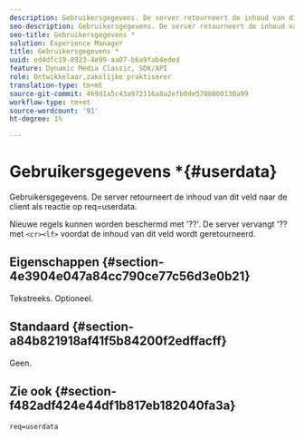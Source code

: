 ```yaml
---
description: Gebruikersgegevens. De server retourneert de inhoud van dit veld naar de client als reactie op req=userdata.
seo-description: Gebruikersgegevens. De server retourneert de inhoud van dit veld naar de client als reactie op req=userdata.
seo-title: Gebruikersgegevens *
solution: Experience Manager
title: Gebruikersgegevens *
uuid: ed4dfc19-8923-4e99-aa07-b6a9fab4eded
feature: Dynamic Media Classic, SDK/API
role: Ontwikkelaar,zakelijke praktiserer
translation-type: tm+mt
source-git-commit: 469d1a5c43a972116a8a2efb0de5708800130a99
workflow-type: tm+mt
source-wordcount: '91'
ht-degree: 1%

---
```



# Gebruikersgegevens *{#userdata}

Gebruikersgegevens. De server retourneert de inhoud van dit veld naar de client als reactie op req=userdata.

Nieuwe regels kunnen worden beschermd met &#39;??&#39;. De server vervangt &#39;?? met `<cr><lf>` voordat de inhoud van dit veld wordt geretourneerd.

## Eigenschappen {#section-4e3904e047a84cc790ce77c56d3e0b21}

Tekstreeks. Optioneel.

## Standaard {#section-a84b821918af41f5b84200f2edffacff}

Geen.

## Zie ook {#section-f482adf424e44df1b817eb182040fa3a}

`req=userdata`
